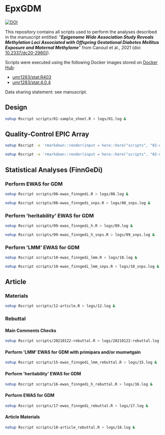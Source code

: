 # EpxGDM

[![DOI](https://zenodo.org/badge/DOI/10.5281/zenodo.4709136.svg)](https://doi.org/10.5281/zenodo.4709136)

This repository contains all scripts used to perform the analyses described in the manuscript entitled: "**_Epigenome Wide Association Study Reveals Methylation Loci Associated with Offspring Gestational Diabetes Mellitus Exposure and Maternal Methylome_**" from Canouil et al., 2021 (doi: [10.2337/dc20-2960)](https://doi.org/10.2337/dc20-2960)).

Scripts were executed using the following Docker images stored on [Docker Hub](https://hub.docker.com/repository/docker/umr1283/stat/):

- [umr1283/stat:R403](https://hub.docker.com/layers/umr1283/stat/R403/images/sha256-2b0fb490ba31e186f8b8f53c8e11e79177b6b7eeb8e8267b8c90f5f4c4d6c4f1?context=repo)
- [umr1283/stat:4.0.4](https://hub.docker.com/layers/umr1283/stat/4.0.4/images/sha256-774404184836d1dafeada1b4635adb7fa20d8520d27c38751867d52c0c2c09bd?context=repo)

Data sharing statement: see manuscript.

## Design

``` bash
nohup Rscript scripts/01-sample_sheet.R > logs/01.log &
```

## Quality-Control EPIC Array

``` bash
nohup Rscript -e 'rmarkdown::render(input = here::here("scripts", "02-qc_idats.Rmd"), output_file = "EpxGDM_EPIC_QC.html", output_dir = here::here("reports"), encoding = "UTF-8", intermediates_dir = here::here("outputs", "02-qc_idats"), params = list(output_directory = here::here("outputs", "02-qc_idats")))' > logs/02.log &

nohup Rscript -e 'rmarkdown::render(input = here::here("scripts", "02-qc_idats_snps.Rmd"), output_file = "EpxGDM_EPIC_QC_SNPs.html", output_dir = here::here("reports"), encoding = "UTF-8", intermediates_dir = here::here("outputs", "02-qc_idats_snps"), params = list(output_directory = here::here("outputs", "02-qc_idats_snps")))' > logs/02_snps.log &
```

## Statistical Analyses (FinnGeDi)

### Perform EWAS for GDM

``` bash
nohup Rscript scripts/08-ewas_finngedi.R > logs/08.log &

nohup Rscript scripts/08-ewas_finngedi_snps.R > logs/08_snps.log &
```

### Perform 'heritability' EWAS for GDM

``` bash
nohup Rscript scripts/09-ewas_finngedi_h.R > logs/09.log &

nohup Rscript scripts/09-ewas_finngedi_h_snps.R > logs/09_snps.log &
```

### Perform 'LMM' EWAS for GDM

``` bash
nohup Rscript scripts/10-ewas_finngedi_lmm.R > logs/10.log &

nohup Rscript scripts/10-ewas_finngedi_lmm_snps.R > logs/10_snps.log &
```

## Article

### Materials

``` bash
nohup Rscript scripts/12-article.R > logs/12.log &
```

### Rebuttal

#### Main Comments Checks

``` bash
nohup Rscript scripts/20210122-rebuttal.R > logs/20210122-rebuttal.log &
```

#### Perform 'LMM' EWAS for GDM with primipara and/or mumwtgain

``` bash
nohup Rscript scripts/15-ewas_finngedi_lmm_rebuttal.R > logs/15.log &
```

#### Perform 'heritability' EWAS for GDM

``` bash
nohup Rscript scripts/16-ewas_finngedi_h_rebuttal.R > logs/16.log &
```

#### Perform EWAS for GDM

``` bash
nohup Rscript scripts/17-ewas_finngedi_rebuttal.R > logs/17.log &
```

#### Article Materials

``` bash
nohup Rscript scripts/18-article_rebuttal.R > logs/18.log &
```

